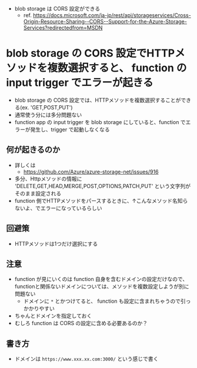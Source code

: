 - blob storage は CORS 設定ができる
  - ref. https://docs.microsoft.com/ja-jp/rest/api/storageservices/Cross-Origin-Resource-Sharing--CORS--Support-for-the-Azure-Storage-Services?redirectedfrom=MSDN

# blob storage の CORS 設定でHTTPメソッドを複数選択すると、 function の input trigger でエラーが起きる

- blob storage の CORS 設定では、HTTPメソッドを複数選択することができる(ex. 'GET,POST,PUT')
- 通常使う分には多分問題ない
- function app の input trigger を blob storage にしていると、function でエラーが発生し、trigger で起動しなくなる

## 何が起きるのか

- 詳しくは
  - https://github.com/Azure/azure-storage-net/issues/916
- 多分、Httpメソッドの情報に 'DELETE,GET,HEAD,MERGE,POST,OPTIONS,PATCH,PUT' という文字列がそのまま設定される
- function 側でHTTPメソッドをパースするときに、↑こんなメソッド名知らないよ、でエラーになっているらしい

## 回避策

- HTTPメソッドは1つだけ選択にする

## 注意

- function が見にいくのは function 自身を含むドメインの設定だけなので、functionと関係ないドメインについては、メソッドを複数設定しようが別に問題ない
  - ドメインに `*` とかつけてると、 function も設定に含まれちゃうので引っかかりやすい
- ちゃんとドメインを指定しておく
- むしろ function は CORS の設定に含める必要あるのか？

## 書き方

- ドメインは `https://www.xxx.xx.com:3000/` という感じで書く
